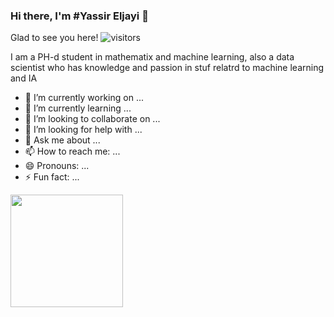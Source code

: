### Hi there, I'm #Yassir Eljayi 👋

Glad to see you here! ![visitors](https://visitor-badge.glitch.me/badge?page_id=page.id)

I am a PH-d student in mathematix and machine learning, also a data scientist who has knowledge and passion in stuf relatrd to machine learning and IA

- 🔭 I’m currently working on ...
- 🌱 I’m currently learning ...
- 👯 I’m looking to collaborate on ...
- 🤔 I’m looking for help with ...
- 💬 Ask me about ...
- 📫 How to reach me: ...
- 😄 Pronouns: ...
- ⚡ Fun fact: ...
<img height="180em" src="https://github-readme-stats.vercel.app/api?username=Gapur&show_icons=true&hide_border=true&&count_private=true&include_all_commits=true" />
<!--
**EljayiYassir/EljayiYassir** is a ✨ _special_ ✨ repository because its `README.md` (this file) appears on your GitHub profile.

Here are some ideas to get you started:


-->
